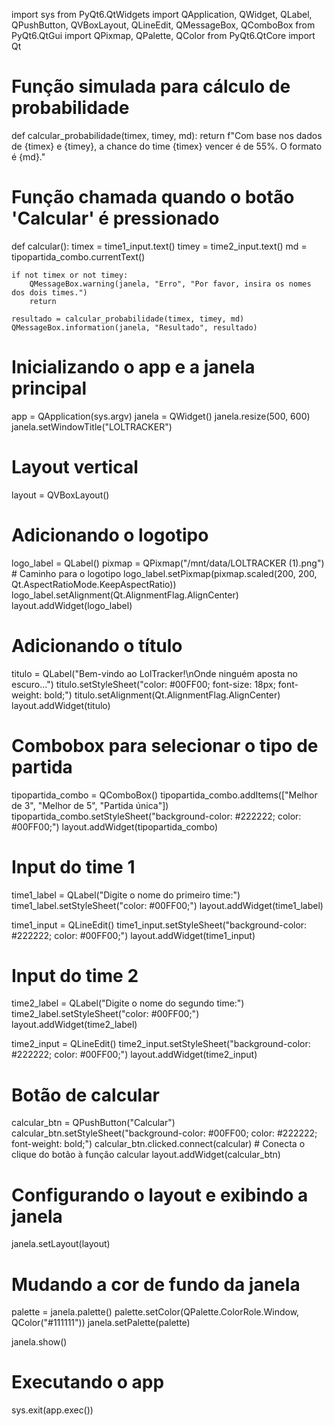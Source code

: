 import sys
from PyQt6.QtWidgets import QApplication, QWidget, QLabel, QPushButton, QVBoxLayout, QLineEdit, QMessageBox, QComboBox
from PyQt6.QtGui import QPixmap, QPalette, QColor
from PyQt6.QtCore import Qt

# Função simulada para cálculo de probabilidade
def calcular_probabilidade(timex, timey, md):
    return f"Com base nos dados de {timex} e {timey}, a chance do time {timex} vencer é de 55%. O formato é {md}."

# Função chamada quando o botão 'Calcular' é pressionado
def calcular():
    timex = time1_input.text()
    timey = time2_input.text()
    md = tipopartida_combo.currentText()

    if not timex or not timey:
        QMessageBox.warning(janela, "Erro", "Por favor, insira os nomes dos dois times.")
        return

    resultado = calcular_probabilidade(timex, timey, md)
    QMessageBox.information(janela, "Resultado", resultado)

# Inicializando o app e a janela principal
app = QApplication(sys.argv)
janela = QWidget()
janela.resize(500, 600)
janela.setWindowTitle("LOLTRACKER")

# Layout vertical
layout = QVBoxLayout()

# Adicionando o logotipo
logo_label = QLabel()
pixmap = QPixmap("/mnt/data/LOLTRACKER (1).png")  # Caminho para o logotipo
logo_label.setPixmap(pixmap.scaled(200, 200, Qt.AspectRatioMode.KeepAspectRatio))
logo_label.setAlignment(Qt.AlignmentFlag.AlignCenter)
layout.addWidget(logo_label)

# Adicionando o título
titulo = QLabel("Bem-vindo ao LolTracker!\nOnde ninguém aposta no escuro...")
titulo.setStyleSheet("color: #00FF00; font-size: 18px; font-weight: bold;")
titulo.setAlignment(Qt.AlignmentFlag.AlignCenter)
layout.addWidget(titulo)

# Combobox para selecionar o tipo de partida
tipopartida_combo = QComboBox()
tipopartida_combo.addItems(["Melhor de 3", "Melhor de 5", "Partida única"])
tipopartida_combo.setStyleSheet("background-color: #222222; color: #00FF00;")
layout.addWidget(tipopartida_combo)

# Input do time 1
time1_label = QLabel("Digite o nome do primeiro time:")
time1_label.setStyleSheet("color: #00FF00;")
layout.addWidget(time1_label)

time1_input = QLineEdit()
time1_input.setStyleSheet("background-color: #222222; color: #00FF00;")
layout.addWidget(time1_input)

# Input do time 2
time2_label = QLabel("Digite o nome do segundo time:")
time2_label.setStyleSheet("color: #00FF00;")
layout.addWidget(time2_label)

time2_input = QLineEdit()
time2_input.setStyleSheet("background-color: #222222; color: #00FF00;")
layout.addWidget(time2_input)

# Botão de calcular
calcular_btn = QPushButton("Calcular")
calcular_btn.setStyleSheet("background-color: #00FF00; color: #222222; font-weight: bold;")
calcular_btn.clicked.connect(calcular)  # Conecta o clique do botão à função calcular
layout.addWidget(calcular_btn)

# Configurando o layout e exibindo a janela
janela.setLayout(layout)

# Mudando a cor de fundo da janela
palette = janela.palette()
palette.setColor(QPalette.ColorRole.Window, QColor("#111111"))
janela.setPalette(palette)

janela.show()

# Executando o app
sys.exit(app.exec())
